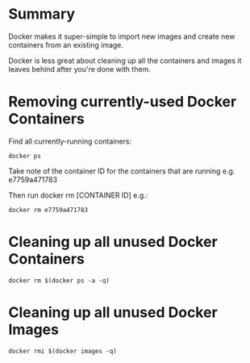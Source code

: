# Summary

Docker makes it super-simple to import new images and create new containers from an existing image.

Docker is less great about cleaning up all the containers and images it leaves behind after you're done with them.

# Removing currently-used Docker Containers
Find all currently-running containers:

```
docker ps
```

Take note of the container ID for the containers that are running e.g. e7759a471783

Then run docker rm [CONTAINER ID] e.g.:

```
docker rm e7759a471783
```

# Cleaning up all unused Docker Containers
```
docker rm $(docker ps -a -q)
```

# Cleaning up all unused Docker Images
```
docker rmi $(docker images -q)
```
